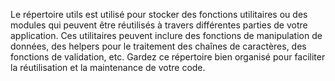 Le répertoire utils est utilisé pour stocker des fonctions utilitaires ou des modules qui peuvent être réutilisés à travers différentes parties de votre application. Ces utilitaires peuvent inclure des fonctions de manipulation de données, des helpers pour le traitement des chaînes de caractères, des fonctions de validation, etc. Gardez ce répertoire bien organisé pour faciliter la réutilisation et la maintenance de votre code.
